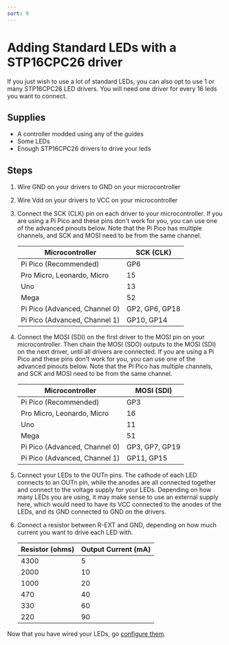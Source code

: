 ```yaml
---
sort: 9
---
```


# Adding Standard LEDs with a STP16CPC26 driver

If you just wish to use a lot of standard LEDs, you can also opt to use 1 or many STP16CPC26 LED drivers. You will need one driver for every 16 leds you want to connect.

## Supplies

- A controller modded using any of the guides
- Some LEDs
- Enough STP16CPC26 drivers to drive your leds

## Steps

1. Wire GND on your drivers to GND on your microcontroller
2. Wire Vdd on your drivers to VCC on your microcontroller
3. Connect the SCK (CLK) pin on each driver to your microcontroller.
   If you are using a Pi Pico and these pins don't work for you, you can use one of the advanced pinouts below. Note that the Pi Pico has multiple channels, and SCK and MOSI need to be from the same channel.

   | Microcontroller               | SCK (CLK)      |
   | ----------------------------- | -------------- |
   | Pi Pico (Recommended)         | GP6            |
   | Pro Micro, Leonardo, Micro    | 15             |
   | Uno                           | 13             |
   | Mega                          | 52             |
   | Pi Pico (Advanced, Channel 0) | GP2, GP6, GP18 |
   | Pi Pico (Advanced, Channel 1) | GP10, GP14     |

4. Connect the MOSI (SDI) on the first driver to the MOSI pin on your microcontroller. Then chain the MOSI (SDO) outputs to the MOSI (SDI) on the next driver, until all drivers are connected.
   If you are using a Pi Pico and these pins don't work for you, you can use one of the advanced pinouts below. Note that the Pi Pico has multiple channels, and SCK and MOSI need to be from the same channel.

   | Microcontroller               | MOSI (SDI)     |
   | ----------------------------- | -------------- |
   | Pi Pico (Recommended)         | GP3            |
   | Pro Micro, Leonardo, Micro    | 16             |
   | Uno                           | 11             |
   | Mega                          | 51             |
   | Pi Pico (Advanced, Channel 0) | GP3, GP7, GP19 |
   | Pi Pico (Advanced, Channel 1) | GP11, GP15     |

5. Connect your LEDs to the OUTn pins. The cathode of each LED connects to an OUTn pin, while the anodes are all connected together and connect to the voltage supply for your LEDs. Depending on how many LEDs you are using, it may make sense to use an external supply here, which would need to have its VCC connected to the anodes of the LEDs, and its GND connected to GND on the drivers.
6. Connect a resistor between R-EXT and GND, depending on how much current you want to drive each LED with.

   | Resistor (ohms) | Output Current (mA) |
   | --------------- | ------------------- |
   | 4300            | 5                   |
   | 2000            | 10                  |
   | 1000            | 20                  |
   | 470             | 40                  |
   | 330             | 60                  |
   | 220             | 90                  |

Now that you have wired your LEDs, go [configure them](https://santroller.tangentmc.net/tool/using.html).
